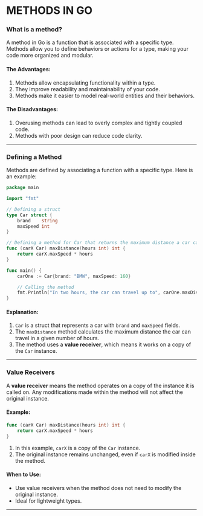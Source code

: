 # METHODS IN GO

### What is a method?

A method in Go is a function that is associated with a specific type. Methods allow you to define behaviors or actions for a type, making your code more organized and modular.

#### The Advantages:
1) Methods allow encapsulating functionality within a type.
2) They improve readability and maintainability of your code.
3) Methods make it easier to model real-world entities and their behaviors.

#### The Disadvantages:
1) Overusing methods can lead to overly complex and tightly coupled code.
2) Methods with poor design can reduce code clarity.

---

### Defining a Method

Methods are defined by associating a function with a specific type. Here is an example:

```Go
package main

import "fmt"

// Defining a struct
type Car struct {
	brand    string
	maxSpeed int
}

// Defining a method for Car that returns the maximum distance a car can travel in a certain time
func (carX Car) maxDistance(hours int) int {
	return carX.maxSpeed * hours
}

func main() {
	carOne := Car{brand: "BMW", maxSpeed: 160}

	// Calling the method
	fmt.Println("In two hours, the car can travel up to", carOne.maxDistance(2), "kilometers")
}
```

#### Explanation:
1) `Car` is a struct that represents a car with `brand` and `maxSpeed` fields.
2) The `maxDistance` method calculates the maximum distance the car can travel in a given number of hours.
3) The method uses a **value receiver**, which means it works on a copy of the `Car` instance.

---

### Value Receivers

A **value receiver** means the method operates on a copy of the instance it is called on. Any modifications made within the method will not affect the original instance.

#### Example:
```Go
func (carX Car) maxDistance(hours int) int {
	return carX.maxSpeed * hours
}
```
1) In this example, `carX` is a copy of the `Car` instance.
2) The original instance remains unchanged, even if `carX` is modified inside the method.

#### When to Use:
- Use value receivers when the method does not need to modify the original instance.
- Ideal for lightweight types.

---


